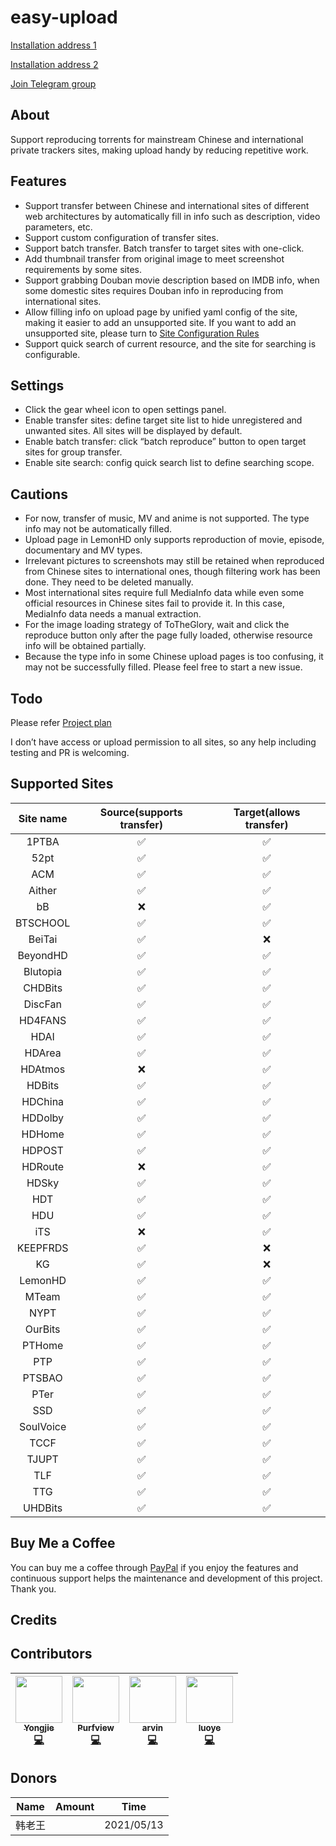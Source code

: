# easy-upload

[Installation address 1](https://greasyfork.org/en/scripts/423199)

[Installation address 2](https://openuserjs.org/scripts/birdplane/EasyUpload_PT%E4%B8%80%E9%94%AE%E8%BD%AC%E7%A7%8D)

[Join Telegram group](https://t.me/easyupload)

## About

Support reproducing torrents for mainstream Chinese and international private trackers sites, making upload handy by reducing repetitive work. 

## Features
* Support transfer between Chinese and international sites of different web architectures by automatically fill in info such as description, video parameters, etc. 
* Support custom configuration of transfer sites.
* Support batch transfer. Batch transfer to target sites with one-click.
* Add thumbnail transfer from original image to meet screenshot requirements by some sites.
* Support grabbing Douban movie description based on IMDB info, when some domestic sites requires Douban info in reproducing from international sites.
* Allow filling info on upload page by unified yaml config of the site, making it easier to add an unsupported site. If you want to add an unsupported site, please turn to [Site Configuration Rules](https://github.com/techmovie/easy-upload/wiki/How-to-Add-Unsupported-Sites)
* Support quick search of current resource, and the site for searching is configurable.

## Settings
* Click the gear wheel icon to open settings panel.
* Enable transfer sites: define target site list to hide unregistered and unwanted sites. All sites will be displayed by default.
* Enable batch transfer: click “batch reproduce” button to open target sites for group transfer.
* Enable site search: config quick search list to define searching scope.
  
## Cautions
* For now, transfer of music, MV and anime is not supported. The type info may not be automatically filled.
* Upload page in LemonHD only supports reproduction of movie, episode, documentary and MV types.
* Irrelevant pictures to screenshots may still be retained when reproduced from Chinese sites to international ones, though filtering work has been done. They need to be deleted manually.
* Most international sites require full MediaInfo data while even some official resources in Chinese sites fail to provide it. In this case, MediaInfo data needs a manual extraction.
* For the image loading strategy of ToTheGlory, wait and click the reproduce button only after the page fully loaded, otherwise resource info will be obtained partially.
* Because the type info in some Chinese upload pages is too confusing, it may not be successfully filled. Please feel free to start a new issue.

## Todo

  Please refer [Project plan](https://github.com/techmovie/easy-upload/projects)

  I don’t have access or upload permission to all sites, so any help including testing and PR is welcoming.

## Supported Sites

| Site name | Source(supports transfer) | Target(allows transfer) |
| :-------: | :-----------------------: | :---------------------: |
|   1PTBA   |             ✅             |            ✅            |
|   52pt    |             ✅             |            ✅            |
|    ACM    |             ✅             |            ✅            |
|  Aither   |             ✅             |            ✅            |
|    bB     |             ❌             |            ✅            |
| BTSCHOOL  |             ✅             |            ✅            |
|  BeiTai   |             ✅             |            ❌            |
| BeyondHD  |             ✅             |            ✅            |
| Blutopia  |             ✅             |            ✅            |
|  CHDBits  |             ✅             |            ✅            |
|  DiscFan  |             ✅             |            ✅            |
|  HD4FANS  |             ✅             |            ✅            |
|   HDAI    |             ✅             |            ✅            |
|  HDArea   |             ✅             |            ✅            |
|  HDAtmos  |             ❌             |            ✅            |
|  HDBits   |             ✅             |            ✅            |
|  HDChina  |             ✅             |            ✅            |
|  HDDolby  |             ✅             |            ✅            |
|  HDHome   |             ✅             |            ✅            |
|  HDPOST   |             ✅             |            ✅            |
|  HDRoute  |             ❌             |            ✅            |
|   HDSky   |             ✅             |            ✅            |
|    HDT    |             ✅             |            ✅            |
|    HDU    |             ✅             |            ✅            |
|    iTS    |             ❌             |            ✅            |
| KEEPFRDS  |             ✅             |            ❌            |
|    KG     |             ✅             |            ❌            |
|  LemonHD  |             ✅             |            ✅            |
|   MTeam   |             ✅             |            ✅            |
|   NYPT    |             ✅             |            ✅            |
|  OurBits  |             ✅             |            ✅            |
|  PTHome   |             ✅             |            ✅            |
|    PTP    |             ✅             |            ✅            |
|  PTSBAO   |             ✅             |            ✅            |
|   PTer    |             ✅             |            ✅            |
|    SSD    |             ✅             |            ✅            |
| SoulVoice |             ✅             |            ✅            |
|   TCCF    |             ✅             |            ✅            |
|   TJUPT   |             ✅             |            ✅            |
|    TLF    |             ✅             |            ✅            |
|    TTG    |             ✅             |            ✅            |
|  UHDBits  |             ✅             |            ✅            |


## Buy Me a Coffee

You can buy me a coffee through [PayPal](https://www.paypal.com/paypalme/techmovie) if you enjoy the features and continuous support helps the maintenance and development of this project. Thank you.

## Credits

## Contributors
<!-- ALL-CONTRIBUTORS-LIST:START - Do not remove or modify this section -->
| [<img src="https://avatars.githubusercontent.com/u/18325797?v=3" width="75px;"/><br /><sub>Yongjie</sub>](https://github.com/btguys)<br />[💻](https://github.com/techmovie/easy-upload/commits?author=btguys) | [<img src="https://avatars.githubusercontent.com/u/69023953?v=3" width="75px;"/><br /><sub>Purfview</sub>](https://github.com/Purfview)<br />[💻](https://github.com/techmovie/easy-upload/commits?author=Purfview) | [<img src="https://avatars.githubusercontent.com/u/22229456?v=3" width="75px;"/><br /><sub>arvin</sub>](https://github.com/ma3252788)<br />[💻](https://github.com/techmovie/easy-upload/commits?author=ma3252788) | [<img src="https://avatars.githubusercontent.com/u/11496663?v=3" width="75px;"/><br /><sub>luoye</sub>](https://github.com/luoye-fe)<br />[💻](https://github.com/techmovie/easy-upload/commits?author=luoye-fe) |
| :---: | :---: | :---: | :---: |
<!-- ALL-CONTRIBUTORS-LIST:END -->

## Donors

|  Name  | Amount |    Time    |
| :-------: | :------------------------: | :----------------------------: |
|   韩老王   |                           |               2021/05/13               |